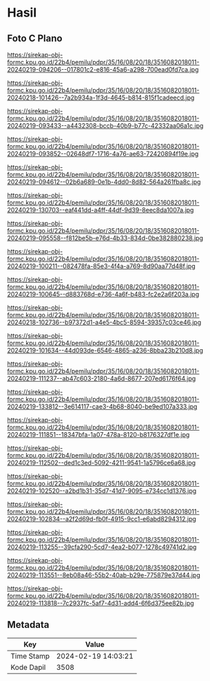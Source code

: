 # Hasil

## Foto C Plano

https://sirekap-obj-formc.kpu.go.id/22b4/pemilu/pdpr/35/16/08/20/18/3516082018011-20240219-094206--017801c2-e816-45a6-a298-700ead0fd7ca.jpg

https://sirekap-obj-formc.kpu.go.id/22b4/pemilu/pdpr/35/16/08/20/18/3516082018011-20240218-101426--7a2b934a-1f3d-4645-b814-815f1cadeecd.jpg

https://sirekap-obj-formc.kpu.go.id/22b4/pemilu/pdpr/35/16/08/20/18/3516082018011-20240219-093433--a4432308-bccb-40b9-b77c-42332aa06a1c.jpg

https://sirekap-obj-formc.kpu.go.id/22b4/pemilu/pdpr/35/16/08/20/18/3516082018011-20240219-093852--02648df7-1716-4a76-ae63-72420894f19e.jpg

https://sirekap-obj-formc.kpu.go.id/22b4/pemilu/pdpr/35/16/08/20/18/3516082018011-20240219-094612--02b6a689-0e1b-4dd0-8d82-564a261fba8c.jpg

https://sirekap-obj-formc.kpu.go.id/22b4/pemilu/pdpr/35/16/08/20/18/3516082018011-20240219-130703--eaf441dd-a4ff-44df-9d39-8eec8da1007a.jpg

https://sirekap-obj-formc.kpu.go.id/22b4/pemilu/pdpr/35/16/08/20/18/3516082018011-20240219-095558--f812be5b-e76d-4b33-834d-0be382880238.jpg

https://sirekap-obj-formc.kpu.go.id/22b4/pemilu/pdpr/35/16/08/20/18/3516082018011-20240219-100211--082478fa-85e3-4f4a-a769-8d90aa77d48f.jpg

https://sirekap-obj-formc.kpu.go.id/22b4/pemilu/pdpr/35/16/08/20/18/3516082018011-20240219-100645--d883768d-e736-4a6f-b483-fc2e2a6f203a.jpg

https://sirekap-obj-formc.kpu.go.id/22b4/pemilu/pdpr/35/16/08/20/18/3516082018011-20240218-102736--b97372d1-a4e5-4bc5-8594-39357c03ce46.jpg

https://sirekap-obj-formc.kpu.go.id/22b4/pemilu/pdpr/35/16/08/20/18/3516082018011-20240219-101634--44d093de-6546-4865-a236-8bba23b210d8.jpg

https://sirekap-obj-formc.kpu.go.id/22b4/pemilu/pdpr/35/16/08/20/18/3516082018011-20240219-111237--ab47c603-2180-4a6d-8677-207ed6176f64.jpg

https://sirekap-obj-formc.kpu.go.id/22b4/pemilu/pdpr/35/16/08/20/18/3516082018011-20240219-133812--3e614117-cae3-4b68-8040-be9ed107a333.jpg

https://sirekap-obj-formc.kpu.go.id/22b4/pemilu/pdpr/35/16/08/20/18/3516082018011-20240219-111851--18347bfa-1a07-478a-8120-b8176327df1e.jpg

https://sirekap-obj-formc.kpu.go.id/22b4/pemilu/pdpr/35/16/08/20/18/3516082018011-20240219-112502--ded1c3ed-5092-4211-9541-1a5796ce6a68.jpg

https://sirekap-obj-formc.kpu.go.id/22b4/pemilu/pdpr/35/16/08/20/18/3516082018011-20240219-102520--a2bd1b31-35d7-41d7-9095-e734cc1d1376.jpg

https://sirekap-obj-formc.kpu.go.id/22b4/pemilu/pdpr/35/16/08/20/18/3516082018011-20240219-102834--a2f2d69d-fb0f-4915-9cc1-e6abd8294312.jpg

https://sirekap-obj-formc.kpu.go.id/22b4/pemilu/pdpr/35/16/08/20/18/3516082018011-20240219-113255--39cfa290-5cd7-4ea2-b077-1278c49741d2.jpg

https://sirekap-obj-formc.kpu.go.id/22b4/pemilu/pdpr/35/16/08/20/18/3516082018011-20240219-113551--8eb08a46-55b2-40ab-b29e-775879e37d44.jpg

https://sirekap-obj-formc.kpu.go.id/22b4/pemilu/pdpr/35/16/08/20/18/3516082018011-20240219-113818--7c2937fc-5af7-4d31-add4-6f6d375ee82b.jpg


## Metadata

| Key        | Value               |
| ---------- | ------------------- |
| Time Stamp | 2024-02-19 14:03:21 |
| Kode Dapil | 3508                |



